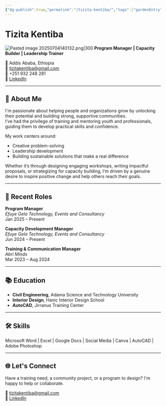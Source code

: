 ```yaml
---
{"dg-publish":true,"permalink":"/tizita-kentiba/","tags":["gardenEntry"],"dgShowInlineTitle":true,"dgEnableSearch":true}
---
```


# Tizita Kentiba
![Pasted image 20250704140132.png|300](/img/user/Pasted%20image%2020250704140132.png)
**Program Manager | Capacity Builder | Leadership Trainer**

📍 Addis Ababa, Ethiopia  
📧 [tizitakentiba@gmail.com](mailto:tizitakentiba@gmail.com)  
📱 +251 932 248 281  
🔗 [LinkedIn](https://www.linkedin.com/in/tizita-kentiba/)

---

## 👋 About Me

I'm passionate about helping people and organizations grow by unlocking their potential and building strong, supportive communities.  
I’ve had the privilege of training and mentoring youth and professionals, guiding them to develop practical skills and confidence.

My work centers around:
- Creative problem-solving  
- Leadership development  
- Building sustainable solutions that make a real difference  

Whether it’s through designing engaging workshops, writing impactful proposals, or strategizing for capacity building, I’m driven by a genuine desire to inspire positive change and help others reach their goals.

---

## 💼 Recent Roles

**Program Manager**  
_Efuye Gela Technology, Events and Consultancy_  
Jan 2025 – Present  

**Capacity Development Manager**  
_Efuye Gela Technology, Events and Consultancy_  
Jun 2024 – Present  

**Training & Communication Manager**  
_Abri Minds_  
Mar 2023 – Aug 2024  

---

## 📚 Education

- **Civil Engineering**, Adama Science and Technology University  
- **Interior Design**, Hanic Interior Design School  
- **AutoCAD**, Jirranus Training Center  

---

## 🛠️ Skills

Microsoft Word | Excel | Google Docs | Social Media | Canva | AutoCAD | Adobe Photoshop

---

## 🌐 Let's Connect

Have a training need, a community project, or a program to design? I'm happy to help or collaborate.

📩 [tizitakentiba@gmail.com](mailto:tizitakentiba@gmail.com)  
🔗 [LinkedIn](https://www.linkedin.com/in/tizita-kentiba/)
